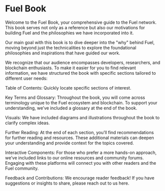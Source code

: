 # Fuel Book

Welcome to the Fuel Book, your comprehensive guide to the Fuel network. This book serves not only as a reference but also our motivations for building Fuel and the philosophies we have incorporated into it.

Our main goal with this book is to dive deeper into the "why" behind Fuel, moving beyond just the technicalities to explore the foundational philosophies and inspirations that have guided our work.

We recognize that our audience encompasses developers, researchers, and blockchain enthusiasts. To make it easier for you to find relevant information, we have structured the book with specific sections tailored to different user needs:

Table of Contents: Quickly locate specific sections of interest.

Key Terms and Glossary: Throughout the book, you will come across terminology unique to the Fuel ecosystem and blockchain. To support your understanding, we’ve included a glossary at the end of the book.

Visuals: We have included diagrams and illustrations throughout the book to clarify complex ideas.

Further Reading: At the end of each section, you’ll find recommendations for further reading and resources. These additional materials can deepen your understanding and provide context for the topics covered.

Interactive Components: For those who prefer a more hands-on approach, we’ve included links to our online resources and community forums. Engaging with these platforms will connect you with other readers and the Fuel community.

Feedback and Contributions: We encourage reader feedback! If you have suggestions or insights to share, please reach out to us here.
